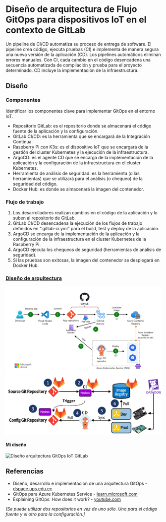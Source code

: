 # Diseño de arquitectura de Flujo GitOps para dispositivos IoT en el contexto de GitLab
Un pipeline de CI/CD automatiza su proceso de entrega de software. El pipeline crea código, ejecuta pruebas (CI) e implementa de manera segura una nueva versión de la aplicación (CD). Los pipelines automáticos eliminan errores manuales. Con CI, cada cambio en el código desencadena una secuencia automatizada de compilación y prueba para el proyecto determinado. CD incluye la implementación de la infraestructura.

## Diseño
### Componentes
Identificar los componentes clave para implementar GitOps en el entorno IoT.
- Repositorio GitLab: es el repositorio donde se almacenará el código fuente de la aplicación y la configuración.
- GitLab CI/CD: es la herramienta que se encargará de la Integración Continua.
- Raspberry Pi con K3s: es el dispositivo IoT que se encargará de la gestión del cluster Kubernetes y la ejecución de la infraestructura.
- ArgoCD: es el agente CD que se encarga de la implementación de la aplicación y la configuración de la infraestructura en el cluster Kubernetes.
- Herramienta de análisis de seguridad: es la herramienta (o las herramientas) que se utilizará para el análisis (o chequeo) de la seguridad del código.
- Docker Hub: es donde se almacenará la imagen del contenedor.

### Flujo de trabajo
1. Los desarrolladores realizan cambios en el código de la aplicación y lo suben al repositorio de GitLab.
2. GitLab CI/CD desencadena la ejecución de los flujos de trabajo definidos en “.gitlab-ci.yml” para el build, test y deploy de la aplicación.
3. ArgoCD se encarga de la implementación de la aplicación y la configuración de la infraestructura en el cluster Kubernetes de la Raspberry Pi.
4. ArgoCD ejecuta los chequeos de seguridad (herramientas de análisis de seguridad).
5. Si las pruebas son exitosas, la imagen del contenedor se desplegará en Docker Hub.

### [Diseño de arquitectura](https://learn.microsoft.com/es-es/azure/architecture/example-scenario/gitops-aks/gitops-blueprint-aks#scenario-4-use-gitops-with-argo-cd-github-actions-and-aks-to-implement-cicd)
<img src="https://github.com/sfl0r3nz05/SecDelivAutoIoT/blob/master/docs/images/gitops-ci-cd-argo-cd.png" alt="GitOps CI/CD ArgoCD">

<img src="https://github.com/sfl0r3nz05/SecDelivAutoIoT/blob/master/docs/images/Flujo%20GitOps%20IoT%20GitLab.PNG" alt="Flujo GitOps IoT GitLab">

#### Mi diseño
<img src="https://github.com/sfl0r3nz05/SecDelivAutoIoT/blob/master/docs/images/Dise%C3%B1o%20arquitectura%20Flujo%20GitOps%20IoT%20GitLab.drawio.png" alt="Diseño arquitectura GitOps IoT GitLab">

## Referencias
- Diseño, desarrollo e implementación de una arquitectura GitOps - [dspace.ups.edu.ec](https://dspace.ups.edu.ec/bitstream/123456789/22397/1/UPS-CT009712.pdf)
- GitOps para Azure Kubernetes Service - [learn.microsoft.com](https://learn.microsoft.com/es-es/azure/architecture/example-scenario/gitops-aks/gitops-blueprint-aks)
- Explaining GitOps: How does it work? - [youtube.com](https://www.youtube.com/watch?v=dIaX5IhRqkI&ab_channel=DevOpsJourney)


_[Se puede utilizar dos repositorios en vez de uno sólo. Uno para el código fuente y el otro para la configuración.]_
